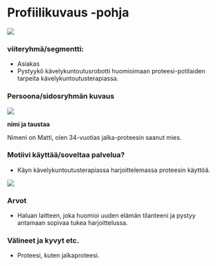 # Profiilikuvaus -pohja


[![](http://img.youtube.com/vi/-TbGB_1wjpM/0.jpg)](http://www.youtube.com/watch?v=-TbGB_1wjpM "")


### viiteryhmä/segmentti:

* Asiakas
* Pystyykö kävelykuntoutusrobotti huomioimaan proteesi-potilaiden tarpeita kävelykuntoutusterapiassa.

### Persoona/sidosryhmän kuvaus

![](https://student.labranet.jamk.fi/~M3268/Ohjelmistosuunnittelu/Customer2.JPG)


**nimi ja taustaa**

Nimeni on Matti, olen 34-vuotias jalka-proteesin saanut mies.

### Motiivi käyttää/soveltaa palvelua? 

* Käyn kävelykuntoutusterapiassa harjoittelemassa proteesin käyttöä.


![](https://openclipart.org/image/300px/svg_to_png/291313/why.png)


### Arvot  

* Haluan laitteen, joka huomioi uuden elämän tilanteeni ja pystyy antamaan sopivaa tukea harjoittelussa.

### Välineet ja kyvyt etc.

* Proteesi, kuten jalkaproteesi.